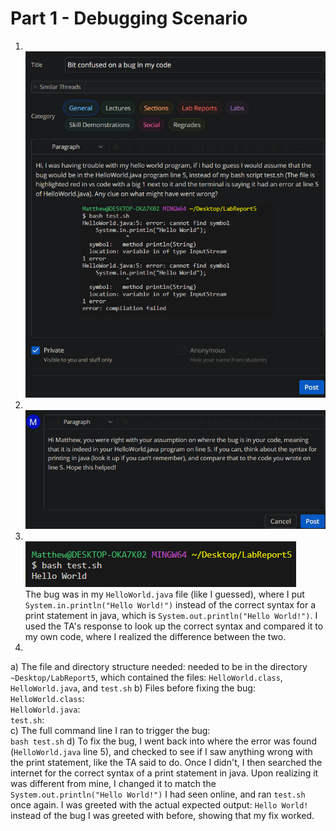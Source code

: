 # Part 1 - Debugging Scenario
1. <br> ![Image](MWPart1Num1.png)
2. <br> ![Image](MWPart1Num2.png)
3. <br> ![Image](MWPart1Num3.png) <br>
The bug was in my `HelloWorld.java` file (like I guessed), where I put `System.in.println("Hello World!")` instead of the correct syntax for a print statement in java, which is `System.out.println("Hello World!")`. I used the TA's response to look up the correct syntax and compared it to my own code, where I realized the difference between the two. 
4. <br>
  a) The file and directory structure needed: needed to be in the directory `~Desktop/LabReport5`, which contained the files: `HelloWorld.class`, `HelloWorld.java`, and `test.sh`
  b) Files before fixing the bug: <br>
     `HelloWorld.class`: <br>
     `HelloWorld.java`: <br>
     `test.sh`: <br>
  c) The full command line I ran to trigger the bug: <br> `bash test.sh`
  d) To fix the bug, I went back into where the error was found (`HelloWorld.java` line 5), and checked to see if I saw anything wrong with the print statement, like the TA said to do. Once I didn't, I then searched the internet for the correct syntax of a print statement in java. Upon realizing it was different from mine, I changed it to match the `System.out.println("Hello World!")` I had seen online, and ran `test.sh` once again. I was greeted with the actual expected output: `Hello World!` instead of the bug I was greeted with before, showing that my fix worked. 
